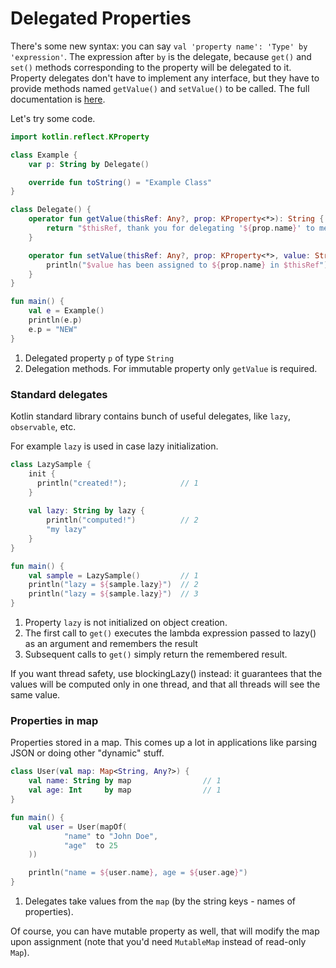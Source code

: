 # Delegated Properties

There's some new syntax: you can say `val 'property name': 'Type' by 'expression'`.
The expression after `by` is the delegate, because `get()` and `set()` methods
corresponding to the property will be delegated to it.
Property delegates don't have to implement any interface, but they have
to provide methods named `getValue()` and `setValue()` to be called. The full documentation is [here](http://kotlinlang.org/docs/reference/delegated-properties.html). 

Let's try some code.

<div class="language-kotlin" theme="idea" data-min-compiler-version="1.3">

```kotlin
import kotlin.reflect.KProperty

class Example {
    var p: String by Delegate()                                               // 1

    override fun toString() = "Example Class"
}

class Delegate() {
    operator fun getValue(thisRef: Any?, prop: KProperty<*>): String {        // 2     
        return "$thisRef, thank you for delegating '${prop.name}' to me!"
    }

    operator fun setValue(thisRef: Any?, prop: KProperty<*>, value: String) { // 2
        println("$value has been assigned to ${prop.name} in $thisRef")
    }
}

fun main() {
    val e = Example()
    println(e.p)
    e.p = "NEW"
}
```

</div>

1. Delegated property `p` of type `String`
2. Delegation methods. For immutable property only `getValue` is required.

### Standard delegates 

Kotlin standard library contains bunch of useful delegates, like `lazy`, `observable`, etc.

For example `lazy` is used in case lazy initialization.

<div class="language-kotlin" theme="idea" data-min-compiler-version="1.3">

```kotlin
class LazySample {
    init {
      println("created!");            // 1
    }
    
    val lazy: String by lazy {
        println("computed!")          // 2
        "my lazy"
    }
}

fun main() {
    val sample = LazySample()         // 1
    println("lazy = ${sample.lazy}")  // 2
    println("lazy = ${sample.lazy}")  // 3
}
```

</div>

 1. Property `lazy` is not initialized on object creation.
 2. The first call to `get()` executes the lambda expression passed to lazy() as an argument and remembers the result
 3. Subsequent calls to `get()` simply return the remembered result.

If you want thread safety, use blockingLazy() instead: it guarantees that the values will be computed only in one thread, and that all threads will see the same value.

### Properties in map

Properties stored in a map. This comes up a lot in applications like parsing JSON
or doing other "dynamic" stuff.

<div class="language-kotlin" theme="idea" data-min-compiler-version="1.3">

```kotlin
class User(val map: Map<String, Any?>) {
    val name: String by map                // 1
    val age: Int     by map                // 1
}

fun main() {
    val user = User(mapOf(
            "name" to "John Doe",
            "age"  to 25
    ))

    println("name = ${user.name}, age = ${user.age}")
}
```

</div>

1. Delegates take values from the `map` (by the string keys - names of properties).

Of course, you can have mutable property as well, that will modify the map upon assignment (note that you'd need `MutableMap` instead of read-only `Map`).
